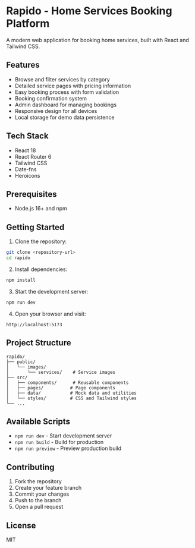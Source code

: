 # Rapido - Home Services Booking Platform

A modern web application for booking home services, built with React and Tailwind CSS.

## Features

- Browse and filter services by category
- Detailed service pages with pricing information
- Easy booking process with form validation
- Booking confirmation system
- Admin dashboard for managing bookings
- Responsive design for all devices
- Local storage for demo data persistence

## Tech Stack

- React 18
- React Router 6
- Tailwind CSS
- Date-fns
- Heroicons

## Prerequisites

- Node.js 16+ and npm

## Getting Started

1. Clone the repository:
```bash
git clone <repository-url>
cd rapido
```

2. Install dependencies:
```bash
npm install
```

3. Start the development server:
```bash
npm run dev
```

4. Open your browser and visit:
```
http://localhost:5173
```

## Project Structure

```
rapido/
├── public/
│   └── images/
│       └── services/    # Service images
├── src/
│   ├── components/      # Reusable components
│   ├── pages/          # Page components
│   ├── data/           # Mock data and utilities
│   └── styles/         # CSS and Tailwind styles
└── ...
```

## Available Scripts

- `npm run dev` - Start development server
- `npm run build` - Build for production
- `npm run preview` - Preview production build

## Contributing

1. Fork the repository
2. Create your feature branch
3. Commit your changes
4. Push to the branch
5. Open a pull request

## License

MIT
